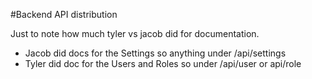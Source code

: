 #Backend API distribution

Just to note how much tyler vs jacob did for documentation.

- Jacob did docs for the Settings so anything under /api/settings
- Tyler did doc for the Users and Roles so under /api/user or api/role
